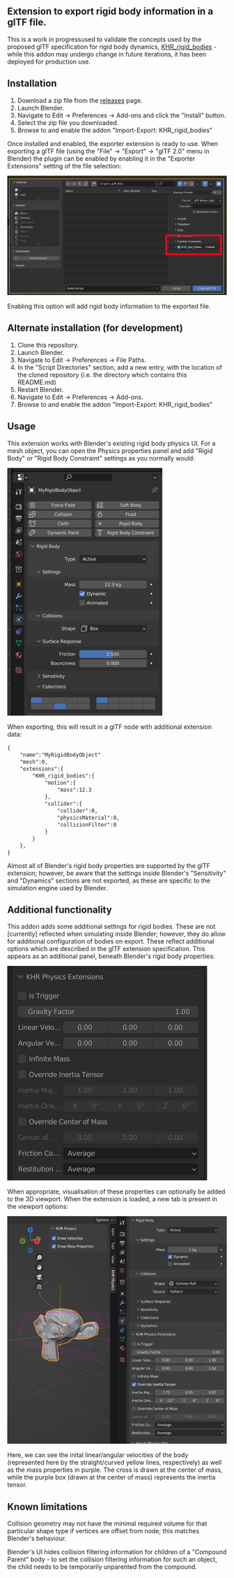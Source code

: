 ## Extension to export rigid body information in a glTF file.

This is a work in progressused to validate the concepts used by the proposed
glTF specification for rigid body dynamics, [KHR_rigid_bodies](https://github.com/eoineoineoin/glTF_Physics) - while this addon may undergo change in future iterations, it has been deployed for production use.

## Installation

1. Download a zip file from the [releases](https://github.com/eoineoineoin/glTF_Physics_Blender_Exporter/releases) page.
2. Launch Blender.
3. Navigate to Edit → Preferences → Add-ons and click the "Install" button.
4. Select the zip file you downloaded.
5. Browse to and enable the addon "Import-Export: KHR\_rigid\_bodies"

Once installed and enabled, the exporter extension is ready to use. When exporting a glTF file (using the "File" → "Export" → "glTF 2.0" menu in Blender) the plugin can be enabled by enabling it in the "Exporter Extensions" setting of the file selection:

![glTF export window](doc/ExportWindow.png)

Enabling this option will add rigid body information to the exported file.

## Alternate installation (for development)

1. Clone this repository.
2. Launch Blender.
3. Navigate to Edit → Preferences → File Paths.
4. In the "Script Directories" section, add a new entry, with the location of the cloned repository (i.e. the directory which contains this README.md)
5. Restart Blender.
6. Navigate to Edit → Preferences → Add-ons.
7. Browse to and enable the addon "Import-Export: KHR\_rigid\_bodies"


## Usage

This extension works with Blender's existing rigid body physics UI. For a mesh object, you can open the Physics properties panel and add "Rigid Body" or "Rigid Body Constraint" settings as you normally would:

![Rigid Body Properties](doc/PhysicsProperties_RigidBody.png)

When exporting, this will result in a glTF node with additional extension data:

```
{
    "name":"MyRigidBodyObject"
    "mesh":0,
    "extensions":{
        "KHR_rigid_bodies":{
            "motion":{
                "mass":12.3
            },
            "collider":{
                "collider":0,
                "physicsMaterial":0,
                "collisionFilter":0
            }
        }
    },
}
```

Almost all of Blender's rigid body properties are supported by the glTF extension; however, be aware that the settings inside Blender's "Sensitivity" and "Dynamics" sections are not exported, as these are specific to the simulation engine used by Blender.

## Additional functionality

This addon adds some additional settings for rigid bodies. These are not \[currently\] reflected when simulating inside Blender; however, they do allow for additional configuration of bodies on export. These reflect additional options which are described in the glTF extension specification. This appears as an additional panel, beneath Blender's rigid body properties:

![Additional options](doc/PhysicsProperties_ExtensionOptions.png)

When appropriate, visualisation of these properties can optionally be added to the 3D viewport. When the extension is loaded, a new tab is present in the viewport options:

![Viewport options](doc/3DViewport_ExtensionOptions.png)

Here, we can see the inital linear/angular velocities of the body (represented here by the straight/curved yellow lines, respectively) as well as the mass properties in purple. The cross is drawn at the center of mass, while the purple box (drawn at the center of mass) represents the inertia tensor.

## Known limitations

Collision geometry may not have the minimal required volume for that particular shape type if vertices are offset from node; this matches Blender's behaviour.

Blender's UI hides collision filtering information for children of a "Compound Parent" body - to set the collision filtering information for such an object, the child needs to be temporarily unparented from the compound.

